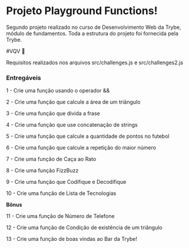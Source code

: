 # Projeto Playground Functions!

Segundo projeto realizado no curso de Desenvolvimento Web da Trybe, módulo de fundamentos. Toda a estrutura do projeto foi fornecida pela Trybe.

#VQV 🚀 

Requisitos realizados nos arquivos src/challenges.js e src/challenges2.js


### Entregáveis

1 - Crie uma função usando o operador &&

2 - Crie uma função que calcule a área de um triângulo

3 - Crie uma função que divida a frase

4 - Crie uma função que use concatenação de strings

5 - Crie uma função que calcule a quantidade de pontos no futebol

6 - Crie uma função que calcule a repetição do maior número

7 - Crie uma função de Caça ao Rato

8 - Crie uma função FizzBuzz

9 - Crie uma função que Codifique e Decodifique

10 - Crie uma função de Lista de Tecnologias

**Bônus**

11 - Crie uma função de Número de Telefone

12 - Crie uma função de Condição de existência de um triângulo

13 - Crie uma função de boas vindas ao Bar da Trybe!
